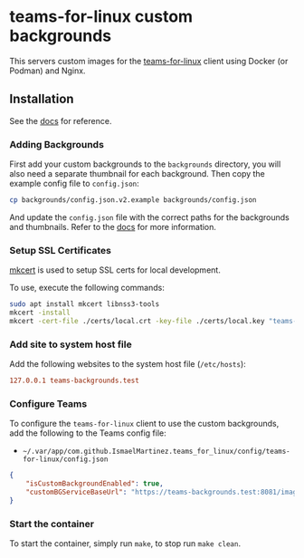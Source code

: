 # teams-for-linux custom backgrounds

This servers custom images for the [teams-for-linux](https://github.com/IsmaelMartinez/teams-for-linux/tree/develop) client using Docker (or Podman) and Nginx.

## Installation

See the [docs](https://github.com/IsmaelMartinez/teams-for-linux/tree/develop/app/config#custom-backgrounds) for reference.

### Adding Backgrounds

First add your custom backgrounds to the `backgrounds` directory, you will also need a separate thumbnail for each background.
Then copy the example config file to `config.json`:

```bash
cp backgrounds/config.json.v2.example backgrounds/config.json
```

And update the `config.json` file with the correct paths for the backgrounds and thumbnails.
Refer to the [docs](https://github.com/IsmaelMartinez/teams-for-linux/tree/develop/app/config#configuring-list-of-images) for more information.

### Setup SSL Certificates

[mkcert](https://github.com/FiloSottile/mkcert) is used to setup SSL certs for local development.

To use, execute the following commands:

```bash
sudo apt install mkcert libnss3-tools
mkcert -install
mkcert -cert-file ./certs/local.crt -key-file ./certs/local.key "teams-backgrounds.test"
```

### Add site to system host file

Add the following websites to the system host file (`/etc/hosts`):

```conf
127.0.0.1 teams-backgrounds.test
```

### Configure Teams

To configure the `teams-for-linux` client to use the custom backgrounds, add the following to the Teams config file:

- `~/.var/app/com.github.IsmaelMartinez.teams_for_linux/config/teams-for-linux/config.json`

```json
{
    "isCustomBackgroundEnabled": true,
    "customBGServiceBaseUrl": "https://teams-backgrounds.test:8081/images",
}
```

### Start the container

To start the container, simply run `make`, to stop run `make clean`.
